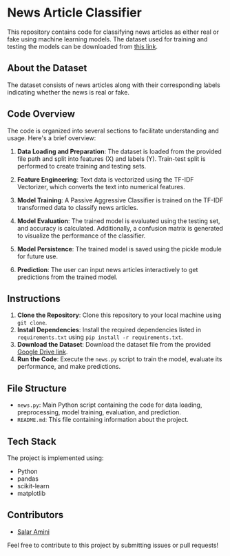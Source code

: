 # News Article Classifier

This repository contains code for classifying news articles as either real or fake using machine learning models. The dataset used for training and testing the models can be downloaded from [this link](https://drive.google.com/file/d/1ygYA7uHAOt4Ix_hKT6Xdcuj94SCrm3Tn/view?usp=sharing).

## About the Dataset
The dataset consists of news articles along with their corresponding labels indicating whether the news is real or fake.

## Code Overview
The code is organized into several sections to facilitate understanding and usage. Here's a brief overview:

1. **Data Loading and Preparation**: The dataset is loaded from the provided file path and split into features (X) and labels (Y). Train-test split is performed to create training and testing sets.

2. **Feature Engineering**: Text data is vectorized using the TF-IDF Vectorizer, which converts the text into numerical features.

3. **Model Training**: A Passive Aggressive Classifier is trained on the TF-IDF transformed data to classify news articles.

4. **Model Evaluation**: The trained model is evaluated using the testing set, and accuracy is calculated. Additionally, a confusion matrix is generated to visualize the performance of the classifier.

5. **Model Persistence**: The trained model is saved using the pickle module for future use.

6. **Prediction**: The user can input news articles interactively to get predictions from the trained model.

## Instructions
1. **Clone the Repository**: Clone this repository to your local machine using `git clone`.
2. **Install Dependencies**: Install the required dependencies listed in `requirements.txt` using `pip install -r requirements.txt`.
3. **Download the Dataset**: Download the dataset file from the provided [Google Drive link](https://drive.google.com/file/d/1ygYA7uHAOt4Ix_hKT6Xdcuj94SCrm3Tn/view?usp=sharing).
4. **Run the Code**: Execute the `news.py` script to train the model, evaluate its performance, and make predictions.

## File Structure
- `news.py`: Main Python script containing the code for data loading, preprocessing, model training, evaluation, and prediction.
- `README.md`: This file containing information about the project.

## Tech Stack
The project is implemented using:
- Python
- pandas
- scikit-learn
- matplotlib

## Contributors
- [Salar Amini](https://github.com/yourusername)

Feel free to contribute to this project by submitting issues or pull requests!


